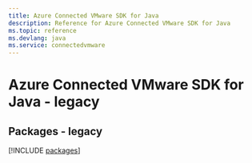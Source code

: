 ```yaml
---
title: Azure Connected VMware SDK for Java
description: Reference for Azure Connected VMware SDK for Java
ms.topic: reference
ms.devlang: java
ms.service: connectedvmware
---
```

# Azure Connected VMware SDK for Java - legacy
## Packages - legacy
[!INCLUDE [packages](connected-vmware-index.md)]

